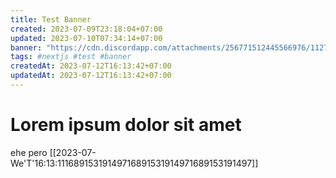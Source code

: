 ```yaml
---
title: Test Banner
created: 2023-07-09T23:18:04+07:00
updated: 2023-07-10T07:34:14+07:00
banner: "https://cdn.discordapp.com/attachments/256771512445566976/1127608431973519440/image.png"
tags: #nextjs #test #banner
createdAt: 2023-07-12T16:13:42+07:00
updatedAt: 2023-07-12T16:13:42+07:00
---
```


# Lorem ipsum dolor sit amet
ehe pero
[[2023-07-We'T'16:13:11168915319149716891531914971689153191497]]